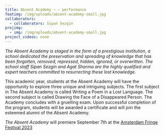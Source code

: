 ```yaml
---
title: Absent Academy ~ ~ performance
featimg: /img/uploads/absent-academy-small.jpg
collaborators:
  - collaborators: Sipan Sezgin
projimg:
  - img: /img/uploads/absent-academy-small.jpg
project_videos: none
---
```

*The Absent Academy is staged in the form of a prestigious institution, a school dedicated the preservation and spreading of knowledge that has been forgotten, removed, repressed, hidden, ignored, or overwritten. The school staff Sipan Sezgin and Agat Sharma are the highly qualified and expert teachers committed to resurrecting these lost knowledge.* 

This academic year, students at the Absent Academy will have the opportunity to explore three unique and intriguing subjects. The first subject in The Absent Academy is called Writing a Poem in a Lost Language. The second subject is called Drawing the Face of a Disappeared Person. The Academy concludes with a gruelling exam. Upon successful completion of the program, students will be awarded a certificate and will join the esteemed alumni of the Absent Academy.

*The Absent Academy* will premiere September 7th at the [Amsterdam Fringe Festival 2023](https://amsterdamfringefestival.nl/)